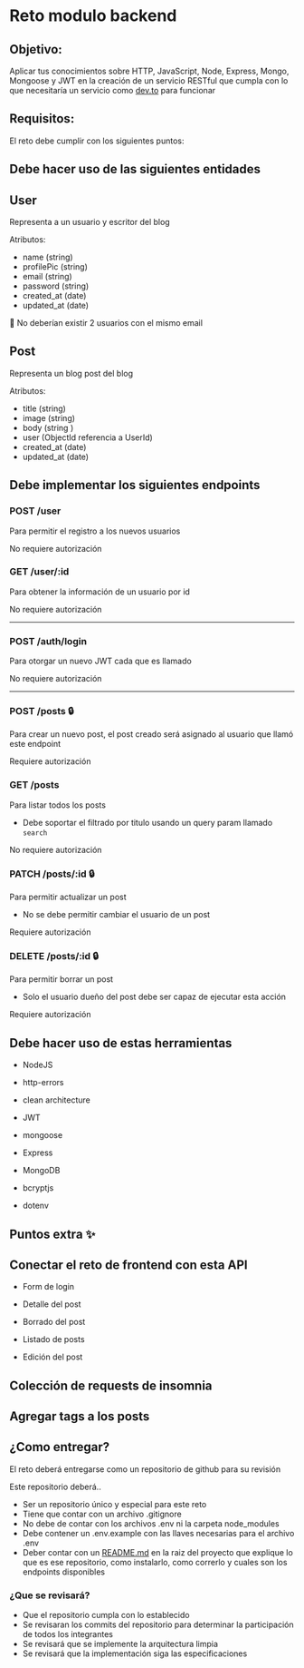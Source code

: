 # Reto modulo backend

## Objetivo:

Aplicar tus conocimientos sobre HTTP, JavaScript, Node, Express, Mongo, Mongoose y JWT en la creación de un servicio RESTful que cumpla con lo que necesitaría un servicio como [dev.to](http://dev.to) para funcionar 

## Requisitos:

El reto debe cumplir con los siguientes puntos:

## **Debe hacer uso de las siguientes entidades**

## User

Representa a un usuario y escritor del blog

Atributos:

- name (string)
- profilePic (string)
- email (string)
- password (string)
- created_at (date)
- updated_at (date)

<aside>
🚨 No deberían existir 2 usuarios con el mismo email

</aside>

## Post

Representa un blog post del blog

Atributos:

- title (string)
- image (string)
- body (string )
- user (ObjectId referencia a UserId)
- created_at (date)
- updated_at (date)

## **Debe implementar los siguientes endpoints**

### POST /user

Para permitir el registro a los nuevos usuarios

No requiere autorización

### GET /user/:id

Para obtener la información de un usuario por id

No requiere autorización

---

### POST /auth/login

Para otorgar un nuevo JWT cada que es llamado

No requiere autorización

---

### POST /posts 🔒

Para crear un nuevo post, el post creado será asignado al usuario que llamó este endpoint

Requiere autorización

### GET /posts

Para listar todos los posts

- Debe soportar el filtrado por titulo usando un query param llamado `search`

No requiere autorización

### PATCH /posts/:id 🔒

Para permitir actualizar un post

- No se debe permitir cambiar el usuario de un post

Requiere autorización

### DELETE /posts/:id 🔒

Para permitir borrar un post

- Solo el usuario dueño del post debe ser capaz de ejecutar esta acción

Requiere autorización

## **Debe hacer uso de estas herramientas**

- NodeJS
- http-errors
- clean architecture

- JWT
- mongoose

- Express
- MongoDB

- bcryptjs
- dotenv

## Puntos extra ✨

## Conectar el reto de frontend con esta API

- Form de login
- Detalle del post
- Borrado del post

- Listado de posts
- Edición del post

## Colección de requests de insomnia

## Agregar tags a los posts

## ¿Como entregar?

El reto deberá entregarse como un repositorio de github para su revisión

Este repositorio deberá..

- Ser un repositorio único y especial para este reto
- Tiene que contar con un archivo .gitignore
- No debe de contar con los archivos .env ni la carpeta node_modules
- Debe contener un .env.example con las llaves necesarias para el archivo .env
- Deber contar con un [README.md](http://README.md) en la raiz del proyecto que explique lo que es ese repositorio, como instalarlo, como correrlo y cuales son los endpoints disponibles

### ¿Que se revisará?

- Que el repositorio cumpla con lo establecido
- Se revisaran los commits del repositorio para determinar la participación de todos los integrantes
- Se revisará que se implemente la arquitectura limpia
- Se revisará que la implementación siga las especificaciones